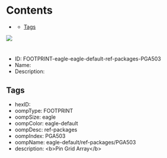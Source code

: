 



Contents
========

* [](#)
	* [Tags](#tags)
  
![][im]
# 

- ID: FOOTPRINT-eagle-eagle-default-ref-packages-PGA503
- Name: 
- Description: 

## Tags

- hexID: 
- oompType: FOOTPRINT
- oompSize: eagle
- oompColor: eagle-default
- oompDesc: ref-packages
- oompIndex: PGA503
- oompName: eagle-default/ref-packages/PGA503
- description: &lt;b&gt;Pin Grid Array&lt;/b&gt;



[im]: image.png
